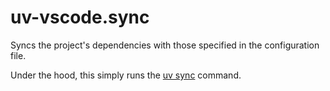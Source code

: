 # uv-vscode.sync

Syncs the project's dependencies with those specified in the configuration file.

Under the hood, this simply runs the [uv sync](https://docs.astral.sh/uv/reference/cli/#uv-sync) command.
